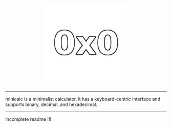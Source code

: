 <p align="center">
    <img src="https://github.com/o7Moon/minicalc/raw/main/icon.png">
</p>

---
minicalc is a minimalist calculator. it has a keyboard-centric interface and supports binary, decimal, and hexadecimal.
***
incomplete readme !!!
